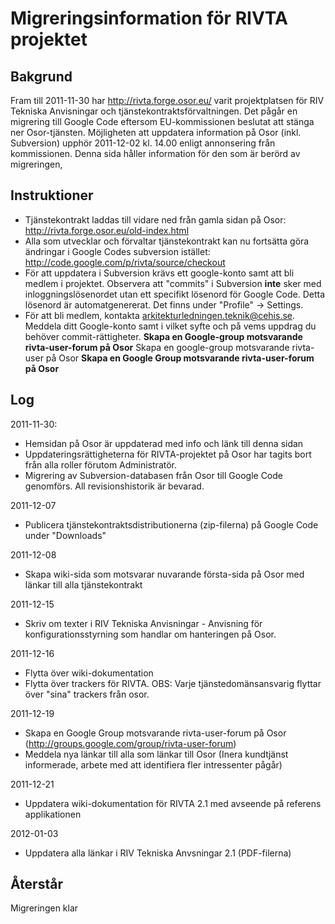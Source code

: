 # Migreringsinformation för RIVTA projektet #

## Bakgrund ##

Fram till 2011-11-30 har http://rivta.forge.osor.eu/ varit projektplatsen för RIV Tekniska Anvisningar och tjänstekontraktsförvaltningen. Det pågår en migrering till Google Code eftersom EU-kommissionen beslutat att stänga ner Osor-tjänsten. Möjligheten att uppdatera information på Osor (inkl. Subversion) upphör 2011-12-02 kl. 14.00 enligt annonsering från kommissionen. Denna sida håller information för den som är berörd av migreringen,

## Instruktioner ##
  * Tjänstekontrakt laddas till vidare ned från gamla sidan på Osor: http://rivta.forge.osor.eu/old-index.html
  * Alla som utvecklar och förvaltar tjänstekontrakt kan nu fortsätta göra ändringar i Google Codes subversion istället: http://code.google.com/p/rivta/source/checkout
  * För att uppdatera i Subversion krävs ett google-konto samt att bli medlem i projektet. Observera att "commits" i Subversion **inte** sker med inloggningslösenordet utan ett specifikt lösenord för Google Code. Detta lösenord är automatgenererat. Det finns under "Profile" -> Settings.
  * För att bli medlem, kontakta arkitekturledningen.teknik@cehis.se. Meddela ditt Google-konto samt i vilket syfte och på vems uppdrag du behöver commit-rättigheter.
**Skapa en Google-group motsvarande rivta-user-forum på Osor** Skapa en google-group motsvarande rivta-user på Osor
**Skapa en Google Group motsvarande rivta-user-forum på Osor**

## Log ##

2011-11-30:
  * Hemsidan på Osor är uppdaterad med info och länk till denna sidan
  * Uppdateringsrättigheterna för RIVTA-projektet på Osor har tagits bort från alla roller förutom Administratör.
  * Migrering av Subversion-databasen från Osor till Google Code genomförs. All revisionshistorik är bevarad.

2011-12-07
  * Publicera tjänstekontraktsdistributionerna (zip-filerna) på Google Code under "Downloads"

2011-12-08
  * Skapa wiki-sida som motsvarar nuvarande första-sida på Osor med länkar till alla tjänstekontrakt

2011-12-15
  * Skriv om texter i RIV Tekniska Anvisningar - Anvisning för konfigurationsstyrning som handlar om hanteringen på Osor.

2011-12-16
  * Flytta över wiki-dokumentation
  * Flytta över trackers för RIVTA. OBS: Varje tjänstedomänsansvarig flyttar över "sina" trackers från osor.

2011-12-19
  * Skapa en Google Group motsvarande rivta-user-forum på Osor (http://groups.google.com/group/rivta-user-forum)
  * Meddela nya länkar till alla som länkar till Osor (Inera kundtjänst informerade, arbete med att identifiera fler intressenter pågår)

2011-12-21
  * Uppdatera wiki-dokumentation för RIVTA 2.1 med avseende på referens applikationen

2012-01-03
  * Uppdatera alla länkar i RIV Tekniska Anvsningar 2.1 (PDF-filerna)

## Återstår ##

Migreringen klar